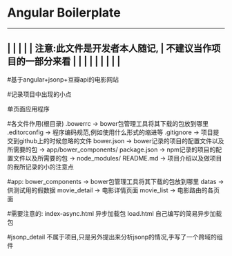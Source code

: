 # Angular Boilerplate

---------------------------------------------
|											|
|											|
|			注意:此文件是开发者本人随记,	   |
				不建议当作项目的一部分来看	  |
|											|
|											|
|											|
|											|
---------------------------------------------

#基于angular+jsonp+豆瓣api的电影网站

#记录项目中出现的小点

单页面应用程序

#各文件作用(根目录)
	.bowerrc 		-> 	bower包管理工具将其下载的包放到哪里
	.editorconfig	->  程序编码规范,例如使用什么形式的缩进等
	.gitignore		->	项目提交到github上的时候忽略的文件
	bower.json		->	bower记录的项目的配置文件以及所需要的包 -> app/bower_components/
	package.json	->	npm记录的项目的配置文件以及所需要的包	-> node_modules/
	README.md		->	项目介绍以及做项目的我所记录的小的注意点


#app:
	bower_components 		-> 	bower包管理工具将其下载的包放到哪里
	datas					->  供测试用的假数据
	movie_detail 			->	电影详情页面
	movie_list				->	电影路由的各页面
	

#需要注意的:
	index-async.html     异步加载包
	load.html   自己编写的简易异步加载包

#jsonp_detail 不属于项目,只是另外提出来分析jsonp的情况,手写了一个跨域的组件
	
